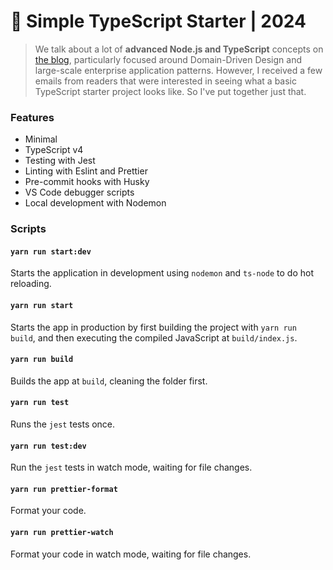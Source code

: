# 🧰 Simple TypeScript Starter | 2024

> We talk about a lot of **advanced Node.js and TypeScript** concepts on [the blog](https://khalilstemmler.com), particularly focused around Domain-Driven Design and large-scale enterprise application patterns. However, I received a few emails from readers that were interested in seeing what a basic TypeScript starter project looks like. So I've put together just that.

### Features

- Minimal
- TypeScript v4
- Testing with Jest
- Linting with Eslint and Prettier
- Pre-commit hooks with Husky
- VS Code debugger scripts
- Local development with Nodemon

### Scripts

#### `yarn run start:dev`

Starts the application in development using `nodemon` and `ts-node` to do hot reloading.

#### `yarn run start`

Starts the app in production by first building the project with `yarn run build`, and then executing the compiled JavaScript at `build/index.js`.

#### `yarn run build`

Builds the app at `build`, cleaning the folder first.

#### `yarn run test`

Runs the `jest` tests once.

#### `yarn run test:dev`

Run the `jest` tests in watch mode, waiting for file changes.

#### `yarn run prettier-format`

Format your code.

#### `yarn run prettier-watch`

Format your code in watch mode, waiting for file changes.
